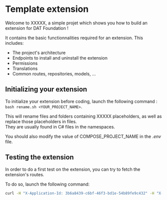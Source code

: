 # Template extension

Welcome to XXXXX, a simple projet which shows you how to build an extension for DAT Foundation !

It contains the basic functionnalities required for an extension. This includes:

- The project's architecture
- Endpoints to install and uninstall the extension
- Permissions
- Translations
- Common routes, repositories, models, ...

## Initializing your extension

To initialize your extension before coding, launch the following command : `bash rename.sh <YOUR_PROJECT_NAME>`.

This will rename files and folders containing XXXXX placeholders, as well as replace those placeholders in files.  
They are usually found in C# files in the namespaces.

You should also modify the value of COMPOSE_PROJECT_NAME in the *.env* file.

## Testing the extension

In order to do a first test on the extension, you can try to fetch the extension's routes.

To do so, launch the following command:

```sh
curl -H "X-Application-Id: 3b6a8439-c6bf-46f3-bd1e-54b89fe9c432" -H "X-User-Id: 3b6a8439-c6bf-46f3-bd1e-54b89fe9c432" localhost/api/admin/routes
```
